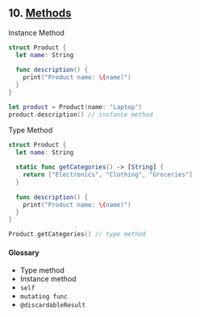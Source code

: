 ## 10. [Methods](https://docs.swift.org/swift-book/LanguageGuide/Methods.html)

   Instance Method 
   ```swift 
   struct Product {
     let name: String 
     
     func description() {
       print("Product name: \(name)")
     }
   }
   
   let product = Product(name: "Laptop")
   product.description() // instance method
   ```
   
   Type Method
   ```swift 
   struct Product {
     let name: String 
     
     static func getCategories() -> [String] {
       return ["Electronics", "Clothing", "Groceries"]
     }
     
     func description() {
       print("Product name: \(name)")
     }
   }
   
   Product.getCategories() // type method
   ```
   
   #### Glossary 
   
   * Type method 
   * Instance method 
   * `self`
   * `mutating func`
   * `@discardableResult`